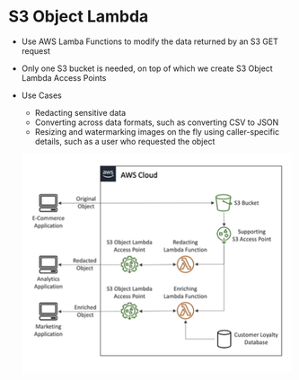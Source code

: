 # S3 Object Lambda

- Use AWS Lamba Functions to modify the data returned by an S3 GET request
- Only one S3 bucket is needed, on top of which we create S3 Object Lambda Access Points
- Use Cases
    - Redacting sensitive data
    - Converting across data formats, such as converting CSV to JSON
    - Resizing and watermarking images on the fly using caller-specific details, such as a user who requested the object


    ![S3 Object Lambda ](images/object-lambda-access.png)